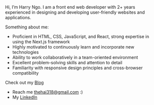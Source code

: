 Hi, I’m Harry Ngo.
I am a front end web developer with 2+ years experienced in designing and developing user-friendly websites and applications.

Something about me: 
- Proficient in HTML, CSS, JavaScript, and React, strong expertise in using the Next.js framework
- Highly motivated to continuously learn and incorporate new technologies
- Ability to work collaboratively in a team-oriented environment
- Excellent problem-solving skills and attention to detail
- Familiarity with responsive design principles and cross-browser compatibility

Check out my [Blog](https://nthhai-site.vercel.app/)

- Reach me thehai318@gmail.com :)
- My [LinkedIn](https://www.linkedin.com/in/the-hai-ngo/)

